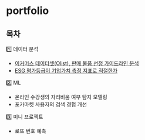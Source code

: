 # portfolio
## 목차
1️⃣ 데이터 분석
- [이커머스 데이터셋(Olist), 판매 물품 선정 가이드라인 분석](https://github.com/better-noh/portfolio/tree/main/olist_ecommerce)
- [ESG 평가등급이 기업가치 측정 지표로 적절한가](https://github.com/better-noh/portfolio/tree/main/ESG_Rating_analysis)

2️⃣ ML
- 온라인 수강생의 자리비움 여부 탐지 모델링
- 포카마켓 사용자의 검색 경험 개선

3️⃣ 미니 프로젝트
- 로또 번호 예측

</br>



